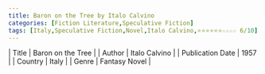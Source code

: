 ```yaml
---
title: Baron on the Tree by Italo Calvino
categories: [Fiction Literature,Speculative Fiction]
tags: [Italy,Speculative Fiction,Novel,Italo Calvino,⭐⭐⭐⭐⭐⭐☆☆☆☆ 6/10]
---
```

        
| Title | Baron on the Tree  |
| Author |  Italo Calvino  |
| Publication Date | 1957   |
| Country | Italy |
| Genre | Fantasy Novel  |
        
